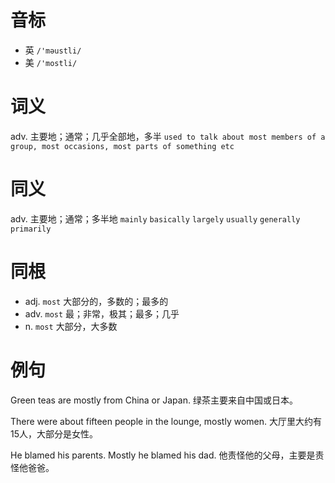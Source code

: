 # 音标

- 英 `/'məustli/`
- 美 `/'mostli/`

# 词义

adv. 主要地；通常；几乎全部地，多半
`used to talk about most members of a group, most occasions, most parts of something etc`

# 同义

adv. 主要地；通常；多半地
`mainly` `basically` `largely` `usually` `generally` `primarily`

# 同根

- adj. `most` 大部分的，多数的；最多的
- adv. `most` 最；非常，极其；最多；几乎
- n. `most` 大部分，大多数

# 例句

Green teas are mostly from China or Japan.
绿茶主要来自中国或日本。

There were about fifteen people in the lounge, mostly women.
大厅里大约有15人，大部分是女性。

He blamed his parents. Mostly he blamed his dad.
他责怪他的父母，主要是责怪他爸爸。


